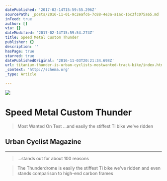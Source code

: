 ```yaml
---
datePublished: '2017-02-14T15:59:55.296Z'
sourcePath: _posts/2016-11-01-9c2eafc6-7c88-4e3a-a1ac-16c3fc075a65.md
inFeed: true
author: []
via: {}
dateModified: '2017-02-14T15:59:54.274Z'
title: Speed Metal Custom Thunder
publisher: {}
description: ''
hasPage: true
starred: true
datePublishedOriginal: '2016-11-03T20:21:34.698Z'
url: titanium-thunder-is-urban-cyclists-mostwanted-track-bike/index.html
_context: 'http://schema.org'
_type: Article

---
```

![](https://s3-us-west-2.amazonaws.com/the-grid-img/p/fcd93f68363a7cea9d058c1de99f68775f02263c.jpg)

# Speed Metal Custom Thunder

> Most Wanted On Test ...and easily the stiffest Ti bike we've ridden

## Urban Cyclist Magazine

---

> ...stands out for about 100 reasons 

> The Thunderdrome is easily the stiffest Ti bike we've ridden and even stands comparison to high-end carbon frames